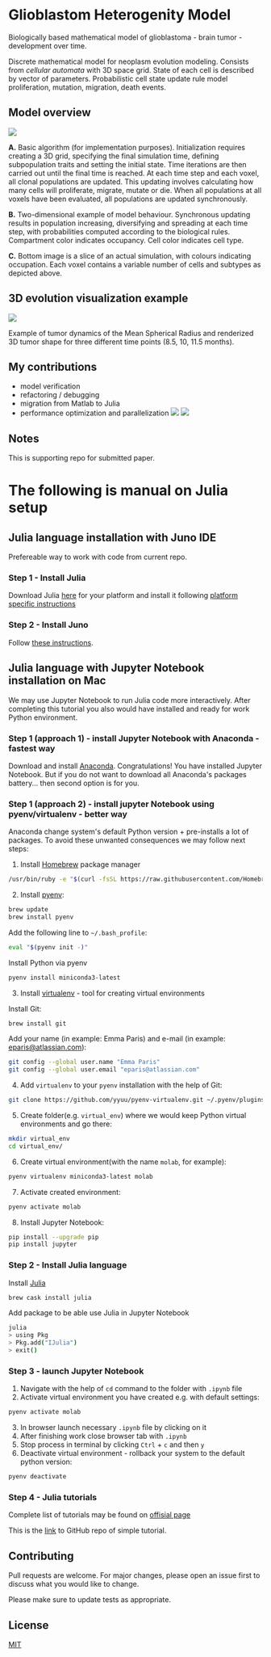 # Glioblastom Heterogenity Model

Biologically based mathematical model of glioblastoma - brain tumor - development over time.


Discrete mathematical model for neoplasm evolution modeling. Consists from *cellular automata* with 3D space grid. State of each cell is described by vector of parameters. Probabilistic cell state update rule model proliferation, mutation, migration, death events.

## Model overview

![](images/julia_1.png)


**A.** Basic algorithm (for implementation purposes). Initialization requires creating a 3D grid, specifying the final simulation
time, defining subpopulation traits and setting the initial state. Time iterations are then carried out until the final time is reached. At each time
step and each voxel, all clonal populations are updated. This updating involves calculating how many cells will proliferate, migrate, mutate or die.
When all populations at all voxels have been evaluated, all populations are updated synchronously.

**B.** Two-dimensional example of model
behaviour. Synchronous updating results in population increasing, diversifying and spreading at each time step, with probabilities computed
according to the biological rules. Compartment color indicates occupancy. Cell color indicates cell type. 

**C.** Bottom image is a slice of an actual
simulation, with colours indicating occupation. Each voxel contains a variable number of cells and subtypes as depicted above.

## 3D evolution visualization example

![](images/julia_2.png)

Example of tumor dynamics of the
Mean Spherical Radius and renderized 3D tumor shape for three different time points (8.5, 10, 11.5 months).

## My contributions
* model verification
* refactoring / debugging
* migration from Matlab to Julia
* performance optimization and parallelization
![](images/exec_time.png)
![](images/exec_time_log.png)

## Notes

This is supporting repo for submitted paper.

# The following is manual on Julia setup
## Julia language installation with Juno IDE

Prefereable way to work with code from current repo.

### Step 1 - Install Julia
Download Julia [here](https://julialang.org/downloads/) for your platform and install it following [platform specific instructions](https://julialang.org/downloads/platform.html)

### Step 2 - Install Juno
Follow [these instructions](https://docs.junolab.org/latest/man/installation/).


## Julia language with Jupyter Notebook installation on Mac

We may use Jupyter Notebook to run Julia code more interactively. After completing this tutorial you also would have installed and ready for work Python environment.

### Step 1 (approach 1) - install Jupyter Notebook with Anaconda - fastest way
Download and install [Anaconda](https://www.anaconda.com/distribution/). Congratulations! You have installed Jupyter Notebook. But if you do not want to download all Anaconda's packages battery... then second option is for you.

### Step 1 (approach 2) - install jupyter Notebook using pyenv/virtualenv - better way

Anaconda change system's default Python version + pre-installs a lot of packages. To avoid these unwanted consequences we may follow next steps:

1) Install [Homebrew](https://brew.sh/) package manager

```bash
/usr/bin/ruby -e "$(curl -fsSL https://raw.githubusercontent.com/Homebrew/install/master/install)"
```

2) Install [pyenv](https://alysivji.github.io/setting-up-pyenv-virtualenvwrapper.html):

```bash
brew update
brew install pyenv
```

Add the following line to `~/.bash_profile`:
```bash
eval "$(pyenv init -)"
```
Install Python via pyenv

```bash
pyenv install miniconda3-latest
```

3) Install [virtualenv](https://amaral.northwestern.edu/resources/guides/pyenv-tutorial) - tool for creating virtual environments

Install Git:

```bash
brew install git
```

Add your name (in example: Emma Paris) and e-mail (in example: eparis@atlassian.com):

```bash
git config --global user.name "Emma Paris"
git config --global user.email "eparis@atlassian.com"
```

4) Add `virtualenv` to your `pyenv` installation with the help of Git: 
```bash
git clone https://github.com/yyuu/pyenv-virtualenv.git ~/.pyenv/plugins/pyenv-virtualenv
```

5) Create folder(e.g. `virtual_env`) where we would keep Python virtual environments and go there:
```bash
mkdir virtual_env
cd virtual_env/
```
6) Create virtual environment(with the name `molab`, for example):
```bash
pyenv virtualenv miniconda3-latest molab
```
7) Activate created environment:
```bash
pyenv activate molab
```
8) Install Jupyter Notebook:
```bash
pip install --upgrade pip
pip install jupyter
```

### Step 2 - Install Julia language
Install [Julia](https://julialang.org/)
```bash
brew cask install julia
```

Add package to be able use Julia in Jupyter Notebook
```bash
julia
> using Pkg
> Pkg.add("IJulia")
> exit()
```

### Step 3 - launch Jupyter Notebook
1) Navigate with the help of `cd` command to the folder with `.ipynb` file
2) Activate virtual environment you have created e.g. with default settings:
```bash
pyenv activate molab
```
3) In browser launch necessary `.ipynb` file by clicking on it
4) After finishing work close browser tab with `.ipynb`
5) Stop process in terminal by clicking `Ctrl` + `c` and then `y`
5) Deactivate virtual environment - rollback your system to the default python version:
```bash
pyenv deactivate
```

### Step 4 - Julia tutorials

Complete list of tutorials may be found on [offisial page](https://julialang.org/learning/)

This is the [link](https://github.com/JuliaComputing/JuliaBoxTutorials) to GitHub repo of simple tutorial.

## Contributing
Pull requests are welcome. For major changes, please open an issue first to discuss what you would like to change.

Please make sure to update tests as appropriate.

## License
[MIT](https://choosealicense.com/licenses/mit/)
